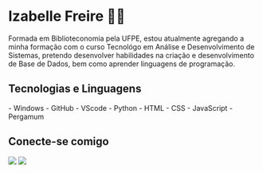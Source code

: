 # Izabelle Freire 👩‍🦰

Formada em Biblioteconomia pela UFPE, estou atualmente agregando a minha formação com o curso Tecnológo em 
Análise e Desenvolvimento de Sistemas, pretendo desenvolver habilidades na criação e desenvolvimento de 
Base de Dados, bem como aprender linguagens de programação.

<h2>Tecnologias e Linguagens </h2>
- Windows
- GitHub
- VScode
- Python
- HTML
- CSS
- JavaScript
- Pergamum


 <h2>Conecte-se comigo</h2>
   <a href="https://www.linkedin.com/in/izabelle-freire-930099169" target="_blank"><img src="https://img.shields.io/badge/-LinkedIn-%230077B5?style=for-the-badge&logo=linkedin&logoColor=white" target="_blank"></a> 
    <a href = "izabellenasc@gmail.com"><img src="https://img.shields.io/badge/-Gmail-%23333?style=for-the-badge&logo=gmail&logoColor=white" target="_blank"></a>
</div>
<br>
<!---
IzabelleFreire/IzabelleFreire is a ✨ special ✨ repository because its `README.md` (this file) appears on your GitHub profile.
You can click the Preview link to take a look at your changes.
--->

